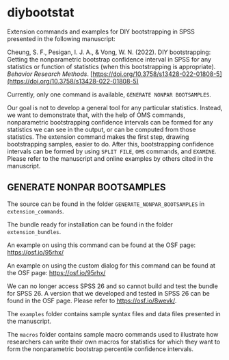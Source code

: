 # diybootstat

Extension commands and examples for DIY bootstrapping in SPSS presented in the
following manuscript: 

Cheung, S. F., Pesigan, I. J. A., & Vong, W. N. (2022). DIY bootstrapping: Getting the nonparametric bootstrap confidence interval in SPSS for any statistics or function of statistics (when this bootstrapping is appropriate). *Behavior Research Methods*. [https://doi.org/10.3758/s13428-022-01808-5](https://doi.org/10.3758/s13428-022-01808-5)

Currently, only one command is available, `GENERATE NONPAR BOOTSAMPLES`.

Our goal is not to develop a general tool for any particular statistics. Instead,
we want to demonstrate that, with the help of OMS commands, nonparametric bootstrapping
confidence intervals can be formed for any statistics we can see in the
output, or can be computed from those statistics. The extension command makes
the first step, drawing bootstrapping samples, easier to do. After this, bootstrapping
confidence intervals can be formed by using `SPLIT FILE`, `OMS` commands, and
`EXAMINE`. Please refer to the manuscript and online examples by others cited in
the manuscript.

## GENERATE NONPAR BOOTSAMPLES

The source can be found in the folder `GENERATE_NONPAR_BOOTSAMPLES` in
`extension_commands`.

The bundle ready for installation can be found in the folder `extension_bundles`.

An example on using this command can be found at the OSF page: https://osf.io/95rhx/

An example on using the custom dialog for this command can be found at the OSF page: https://osf.io/95rhx/

We can no longer access SPSS 26 and so cannot build and test the bundle for SPSS 26.
A version that we developed and tested in SPSS 26 can be found in the OSF page. Please
refer to https://osf.io/8wevk/.

The `examples` folder contains sample syntax files and data files presented in
the manuscript.

The `macros` folder contains sample macro commands used to illustrate how researchers
can write their own macros for statistics for which they want to form the nonparametric
bootstrap percentile confidence intervals.